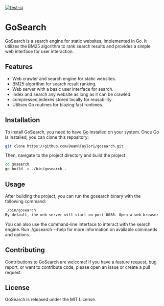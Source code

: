 [![test-ci](https://github.com/DeanRTaylor1/gosearch/actions/workflows/test-ci.yml/badge.svg)](https://github.com/DeanRTaylor1/gosearch/actions/workflows/test-ci.yml)

# GoSearch

GoSearch is a search engine for static websites, implemented in Go. It utilizes the BM25 algorithm to rank search results and provides a simple web interface for user interaction.

## Features

- Web crawler and search engine for static websites.
- BM25 algorithm for search result ranking.
- Web server with a basic user interface for search.
- Index and search any website as long as it can be crawled.
- compressed indexes stored locally for reusability.
- Utilises Go routines for blazing fast runtimes.

## Installation

To install GoSearch, you need to have [Go](https://golang.org/doc/install) installed on your system. Once Go is installed, you can clone this repository:

```bash
git clone https://github.com/DeanRTaylor1/gosearch.git
```

Then, navigate to the project directory and build the project:

```bash
cd gosearch
go build -o ./bin/gosearch .
```

## Usage

After building the project, you can run the gosearch binary with the following command:

```bash
./bin/gosearch
By default, the web server will start on port 8080. Open a web browser and navigate to http://localhost:8080 to use the search interface.
```

You can also use the command-line interface to interact with the search engine. Run ./gosearch --help for more information on available commands and options.

## Contributing

Contributions to GoSearch are welcome! If you have a feature request, bug report, or want to contribute code, please open an issue or create a pull request.

## License

GoSearch is released under the MIT License.
